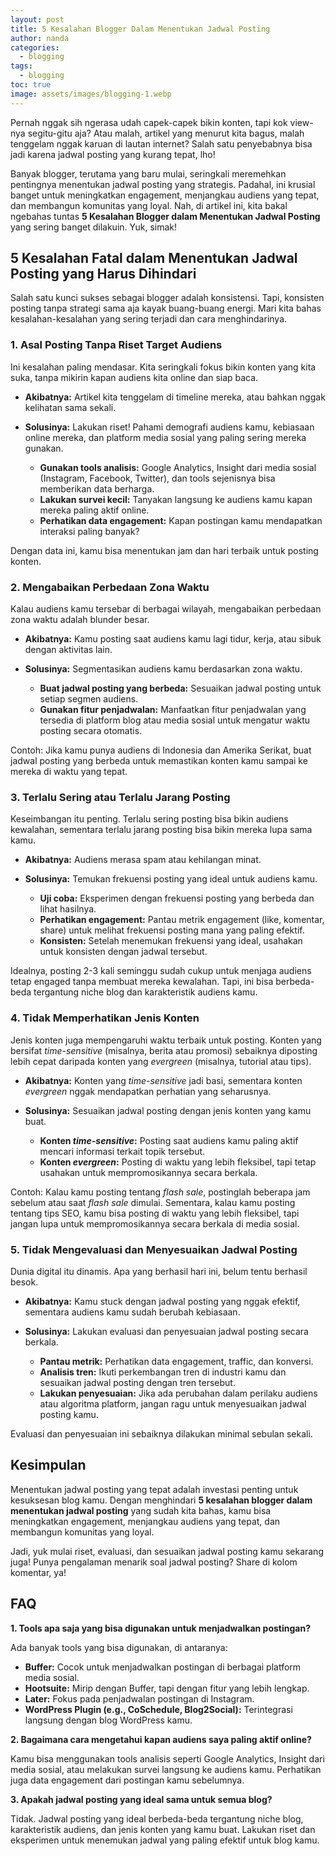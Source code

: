 ```yaml
---
layout: post
title: 5 Kesalahan Blogger Dalam Menentukan Jadwal Posting
author: nanda
categories:
  - blogging
tags:
  - blogging
toc: true
image: assets/images/blogging-1.webp
---
```



Pernah nggak sih ngerasa udah capek-capek bikin konten, tapi kok view-nya segitu-gitu aja? Atau malah, artikel yang menurut kita bagus, malah tenggelam nggak karuan di lautan internet? Salah satu penyebabnya bisa jadi karena jadwal posting yang kurang tepat, lho!

Banyak blogger, terutama yang baru mulai, seringkali meremehkan pentingnya menentukan jadwal posting yang strategis. Padahal, ini krusial banget untuk meningkatkan engagement, menjangkau audiens yang tepat, dan membangun komunitas yang loyal. Nah, di artikel ini, kita bakal ngebahas tuntas **5 Kesalahan Blogger dalam Menentukan Jadwal Posting** yang sering banget dilakuin. Yuk, simak!

## 5 Kesalahan Fatal dalam Menentukan Jadwal Posting yang Harus Dihindari

Salah satu kunci sukses sebagai blogger adalah konsistensi. Tapi, konsisten posting tanpa strategi sama aja kayak buang-buang energi. Mari kita bahas kesalahan-kesalahan yang sering terjadi dan cara menghindarinya.

### 1\. Asal Posting Tanpa Riset Target Audiens

Ini kesalahan paling mendasar. Kita seringkali fokus bikin konten yang kita suka, tanpa mikirin kapan audiens kita online dan siap baca.

- **Akibatnya:** Artikel kita tenggelam di timeline mereka, atau bahkan nggak kelihatan sama sekali.
    
- **Solusinya:** Lakukan riset! Pahami demografi audiens kamu, kebiasaan online mereka, dan platform media sosial yang paling sering mereka gunakan.
    
    - **Gunakan tools analisis:** Google Analytics, Insight dari media sosial (Instagram, Facebook, Twitter), dan tools sejenisnya bisa memberikan data berharga.
    - **Lakukan survei kecil:** Tanyakan langsung ke audiens kamu kapan mereka paling aktif online.
    - **Perhatikan data engagement:** Kapan postingan kamu mendapatkan interaksi paling banyak?

Dengan data ini, kamu bisa menentukan jam dan hari terbaik untuk posting konten.

### 2\. Mengabaikan Perbedaan Zona Waktu

Kalau audiens kamu tersebar di berbagai wilayah, mengabaikan perbedaan zona waktu adalah blunder besar.

- **Akibatnya:** Kamu posting saat audiens kamu lagi tidur, kerja, atau sibuk dengan aktivitas lain.
    
- **Solusinya:** Segmentasikan audiens kamu berdasarkan zona waktu.
    
    - **Buat jadwal posting yang berbeda:** Sesuaikan jadwal posting untuk setiap segmen audiens.
    - **Gunakan fitur penjadwalan:** Manfaatkan fitur penjadwalan yang tersedia di platform blog atau media sosial untuk mengatur waktu posting secara otomatis.

Contoh: Jika kamu punya audiens di Indonesia dan Amerika Serikat, buat jadwal posting yang berbeda untuk memastikan konten kamu sampai ke mereka di waktu yang tepat.

### 3\. Terlalu Sering atau Terlalu Jarang Posting

Keseimbangan itu penting. Terlalu sering posting bisa bikin audiens kewalahan, sementara terlalu jarang posting bisa bikin mereka lupa sama kamu.

- **Akibatnya:** Audiens merasa spam atau kehilangan minat.
    
- **Solusinya:** Temukan frekuensi posting yang ideal untuk audiens kamu.
    
    - **Uji coba:** Eksperimen dengan frekuensi posting yang berbeda dan lihat hasilnya.
    - **Perhatikan engagement:** Pantau metrik engagement (like, komentar, share) untuk melihat frekuensi posting mana yang paling efektif.
    - **Konsisten:** Setelah menemukan frekuensi yang ideal, usahakan untuk konsisten dengan jadwal tersebut.

Idealnya, posting 2-3 kali seminggu sudah cukup untuk menjaga audiens tetap engaged tanpa membuat mereka kewalahan. Tapi, ini bisa berbeda-beda tergantung niche blog dan karakteristik audiens kamu.

### 4\. Tidak Memperhatikan Jenis Konten

Jenis konten juga mempengaruhi waktu terbaik untuk posting. Konten yang bersifat _time-sensitive_ (misalnya, berita atau promosi) sebaiknya diposting lebih cepat daripada konten yang _evergreen_ (misalnya, tutorial atau tips).

- **Akibatnya:** Konten yang _time-sensitive_ jadi basi, sementara konten _evergreen_ nggak mendapatkan perhatian yang seharusnya.
    
- **Solusinya:** Sesuaikan jadwal posting dengan jenis konten yang kamu buat.
    
    - **Konten _time-sensitive_:** Posting saat audiens kamu paling aktif mencari informasi terkait topik tersebut.
    - **Konten _evergreen_:** Posting di waktu yang lebih fleksibel, tapi tetap usahakan untuk mempromosikannya secara berkala.

Contoh: Kalau kamu posting tentang _flash sale_, postinglah beberapa jam sebelum atau saat _flash sale_ dimulai. Sementara, kalau kamu posting tentang tips SEO, kamu bisa posting di waktu yang lebih fleksibel, tapi jangan lupa untuk mempromosikannya secara berkala di media sosial.

### 5\. Tidak Mengevaluasi dan Menyesuaikan Jadwal Posting

Dunia digital itu dinamis. Apa yang berhasil hari ini, belum tentu berhasil besok.

- **Akibatnya:** Kamu stuck dengan jadwal posting yang nggak efektif, sementara audiens kamu sudah berubah kebiasaan.
    
- **Solusinya:** Lakukan evaluasi dan penyesuaian jadwal posting secara berkala.
    
    - **Pantau metrik:** Perhatikan data engagement, traffic, dan konversi.
    - **Analisis tren:** Ikuti perkembangan tren di industri kamu dan sesuaikan jadwal posting dengan tren tersebut.
    - **Lakukan penyesuaian:** Jika ada perubahan dalam perilaku audiens atau algoritma platform, jangan ragu untuk menyesuaikan jadwal posting kamu.

Evaluasi dan penyesuaian ini sebaiknya dilakukan minimal sebulan sekali.

## Kesimpulan

Menentukan jadwal posting yang tepat adalah investasi penting untuk kesuksesan blog kamu. Dengan menghindari **5 kesalahan blogger dalam menentukan jadwal posting** yang sudah kita bahas, kamu bisa meningkatkan engagement, menjangkau audiens yang tepat, dan membangun komunitas yang loyal.

Jadi, yuk mulai riset, evaluasi, dan sesuaikan jadwal posting kamu sekarang juga! Punya pengalaman menarik soal jadwal posting? Share di kolom komentar, ya!

## FAQ

**1\. Tools apa saja yang bisa digunakan untuk menjadwalkan postingan?**

Ada banyak tools yang bisa digunakan, di antaranya:

- **Buffer:** Cocok untuk menjadwalkan postingan di berbagai platform media sosial.
- **Hootsuite:** Mirip dengan Buffer, tapi dengan fitur yang lebih lengkap.
- **Later:** Fokus pada penjadwalan postingan di Instagram.
- **WordPress Plugin (e.g., CoSchedule, Blog2Social):** Terintegrasi langsung dengan blog WordPress kamu.

**2\. Bagaimana cara mengetahui kapan audiens saya paling aktif online?**

Kamu bisa menggunakan tools analisis seperti Google Analytics, Insight dari media sosial, atau melakukan survei langsung ke audiens kamu. Perhatikan juga data engagement dari postingan kamu sebelumnya.

**3\. Apakah jadwal posting yang ideal sama untuk semua blog?**

Tidak. Jadwal posting yang ideal berbeda-beda tergantung niche blog, karakteristik audiens, dan jenis konten yang kamu buat. Lakukan riset dan eksperimen untuk menemukan jadwal yang paling efektif untuk blog kamu.
